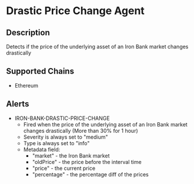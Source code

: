 # Drastic Price Change Agent

## Description

Detects if the price of the underlying asset of an Iron Bank market changes drastically

## Supported Chains

- Ethereum

## Alerts

- IRON-BANK-DRASTIC-PRICE-CHANGE
  - Fired when the price of the underlying asset of an Iron Bank market changes drastically (More than 30% for 1 hour)
  - Severity is always set to "medium"
  - Type is always set to "info"
  - Metadata field:
    - "market" - the Iron Bank market
    - "oldPrice" - the price before the interval time
    - "price" - the current price
    - "percentage" - the percentage diff of the prices
